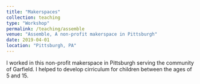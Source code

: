 ```yaml
---
title: "Makerspaces"
collection: teaching
type: "Workshop"
permalink: /teaching/assemble
venue: "Assemble, A non-profit makerspace in Pittsburgh"
date: 2019-04-01
location: "Pittsburgh, PA"
---
```


I worked in this non-profit makerspace in Pittsburgh serving the community of Garfield. I helped to develop cirriculum for children between the ages of 5 and 15. 
